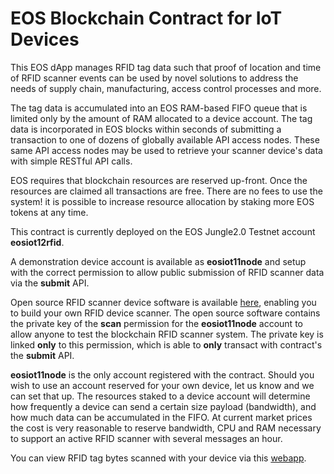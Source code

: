 # EOS Blockchain Contract for IoT Devices

This EOS dApp manages RFID tag data such that proof of location and time of RFID scanner events can
be used by novel solutions to address the needs of supply chain, manufacturing, access control processes and more.

The tag data is accumulated into an EOS RAM-based FIFO queue that is limited only by the amount of RAM allocated to a device account.  The tag data is incorporated in EOS blocks within seconds of submitting a transaction to one of dozens of globally available API access nodes.  These same API access nodes may be used to retrieve your scanner device's data with simple RESTful API calls.

EOS requires that blockchain resources are reserved up-front.  Once the resources are claimed all transactions are free.  There are no fees to use the system!  it is possible to increase resource allocation by staking more EOS tokens at any time.

This contract is currently deployed on the EOS Jungle2.0 Testnet account **eosiot12rfid**. 

A demonstration device account is available as **eosiot11node** and setup with the correct permission to allow public submission of RFID scanner data via the **submit** API.

Open source RFID scanner device software is available [here](https://github.com/EOSIoT/rfid-scanner-node), enabling you to build your own RFID device scanner. The open source software contains the private key of the **scan** permission for the **eosiot11node** account to allow anyone to test the blockchain RFID scanner system.  The private key is linked **only** to this permission, which is able to **only** transact with contract's the **submit** API.

**eosiot11node** is the only account registered with the contract.  Should you wish to use an account reserved for your own device, let us know and we can set that up.  The resources staked to a device account will determine how frequently a device can send a certain size payload (bandwidth), and how much data can be accumulated in the FIFO.  At current market prices the cost is very reasonable to reserve bandwidth, CPU and RAM necessary to support an active RFID scanner with several messages an hour.

You can view RFID tag bytes scanned with your device via this [webapp](https://eosiot.github.io/rfid-html/).



